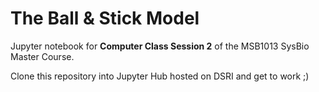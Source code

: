 # The Ball & Stick Model
Jupyter notebook for **Computer Class Session 2** of the MSB1013 SysBio Master Course.

Clone this repository into Jupyter Hub hosted on DSRI and get to work ;) 
